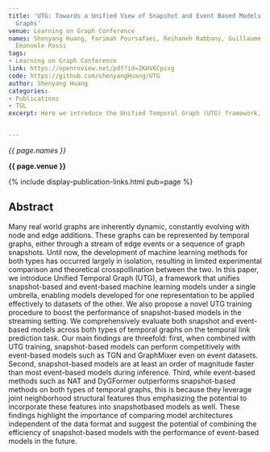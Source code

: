 ```yaml
---
title: 'UTG: Towards a Unified View of Snapshot and Event Based Models for Temporal
  Graphs'
venue: Learning on Graph Conference
names: Shenyang Huang, Farimah Poursafaei, Reihaneh Rabbany, Guillaume Rabusseau,
  Emanuele Rossi
tags:
- Learning on Graph Conference
link: https://openreview.net/pdf?id=ZKHV6Cpsxg
code: https://github.com/shenyangHuang/UTG
author: Shenyang Huang
categories: 
- Publications
- TGL
excerpt: Here we introduce the Unified Temporal Graph (UTG) framework, which integrates snapshot-based and event-based machine learning models for temporal graphs under a single framework. This unification allows models developed for one type of temporal graph representation to be effectively applied to the other, addressing the previous isolation in their development. The research comprehensively evaluates both snapshot and event-based models on temporal link prediction tasks, revealing that snapshot-based models, when combined with UTG training, can perform competitively with event-based models like TGN and GraphMixer, even on event datasets. This work promotes experimental comparison and theoretical cross-pollination between the two approaches, advancing the field of temporal graph learning


---
```


*{{ page.names }}*

**{{ page.venue }}**

{% include display-publication-links.html pub=page %}

## Abstract

Many real world graphs are inherently dynamic, constantly evolving with node and edge additions. These graphs can be represented by temporal graphs, either through a stream of edge events or a sequence of graph snapshots. Until now, the development of machine learning methods for both types has occurred largely in isolation, resulting in limited experimental comparison and theoretical crosspollination between the two. In this paper, we introduce Unified Temporal Graph (UTG), a framework that unifies snapshot-based and event-based machine learning models under a single umbrella, enabling models developed for one representation to be applied effectively to datasets of the other. We also propose a novel UTG training procedure to boost the performance of snapshot-based models in the streaming setting. We comprehensively evaluate both snapshot and event-based models across both types of temporal graphs on the temporal link prediction task. Our main findings are threefold: first, when combined with UTG training, snapshot-based models can perform competitively with event-based models such as TGN and GraphMixer even on event datasets. Second, snapshot-based models are at least an order of magnitude faster than most event-based models during inference. Third, while event-based methods such as NAT and DyGFormer outperforms snapshot-based methods on both types of temporal graphs, this is because they leverage joint neighborhood structural features thus emphasizing the potential to incorporate these features into snapshotbased models as well. These findings highlight the importance of comparing model architectures independent of the data format and suggest the potential of combining the efficiency of snapshot-based models with the performance of event-based models in the future.